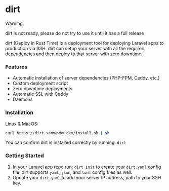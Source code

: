 # dirt

> [!WARNING]
> dirt is not ready, please do not try to use it until it has a full release

dirt (Deploy in Rust Time) is a deployment tool for deploying Laravel apps to production via SSH. dirt can setup your server with all the required
dependencies and then deploy to that server with zero downtime.

### Features

* Automatic installation of server dependencies (PHP-FPM, Caddy, etc.)
* Custom deployment script
* Zero downtime deployments
* Automatic SSL with Caddy
* Daemons

### Installation

Linux & MacOS:
```sh
curl https://dirt.samnewby.dev/install.sh | sh
```

You can confirm dirt is installed correctly by running: `dirt`

### Getting Started

1. In your Laravel app repo run: `dirt init` to create your `dirt.yaml` config file. dirt supports `yaml`, `json`, and `toml` config files as well.
2. Update your `dirt.yaml` to add your server IP address, path to your SSH key.
